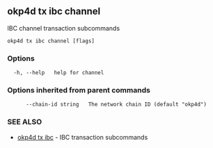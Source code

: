 ## okp4d tx ibc channel

IBC channel transaction subcommands

```
okp4d tx ibc channel [flags]
```

### Options

```
  -h, --help   help for channel
```

### Options inherited from parent commands

```
      --chain-id string   The network chain ID (default "okp4d")
```

### SEE ALSO

* [okp4d tx ibc](okp4d_tx_ibc.md)	 - IBC transaction subcommands

